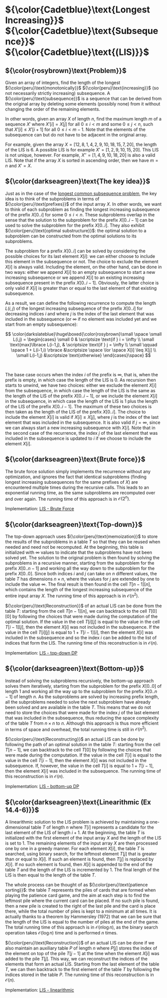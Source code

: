 # ${\color{Cadetblue}\text{Longest Increasing}}$ ${\color{Cadetblue}\text{Subsequence}}$ ${\color{Cadetblue}\text{(LIS)}}$

## ${\color{rosybrown}\text{Problem}}$

Given an array of integers, find the length of the longest ${\color{peru}\text{monotonically}}$ ${\color{peru}\text{increasing}}$ (so not necessarily strictly increasing) subsequence. A ${\color{peru}\text{subsequence}}$ is a sequence that can be derived from the original array by deleting some elements (possibly none) from it without changing the order of the remaining elements.  

In other words, given an array $X$ of length $n$, find the maximum length $m$ of a sequence $X'$ where $X'[i] = X[j]$ for all $0 \leq i < m$ and some $0 \leq j < n$, such that $X'[i] \leq X'[i+1]$ for all $0 \leq i < m-1$. Note that the elements of the subsequence can but do not have to be adjacent in the original array.  

For example, given the array $X = [12, 8, 1, 4, 2, 9, 10, 18, 15, 7, 20]$, the length of the LIS is $6$. A possible LIS is for example $X' = [1, 2, 9, 10, 15, 20]$. This LIS is not unique, however. For example, $X'' = [1, 4, 9, 10, 18, 20]$ is also a valid LIS. Note that if the array $X$ is sorted in ascending order, then we have $m = n$ and $X' = X$.  

## ${\color{darkseagreen}\text{The key idea}}$

Just as in the case of the [longest common subsequence problem](https://github.com/pl3onasm/CLRS/tree/main/algorithms/dynamic-programming/longest-common-sub), the key idea is to think of the subproblems in terms of ${\color{peru}\text{prefixes}}$ of the input array $X$. In other words, we want to think of each subproblem as finding the longest increasing subsequence of the prefix $X[0..i]$ for some $0 \leq i < n$. These subproblems overlap in the sense that the solution to the subproblem for the prefix $X[0..i-1]$ can be used to solve the subproblem for the prefix $X[0..i]$. They also exhibit ${\color{peru}\text{optimal substructure}}$: the optimal solution to a subproblem can be constructed from the optimal solutions to its subproblems.

The subproblem for a prefix $X[0..i]$ can be solved by considering the possible choices for its last element $X[i]$: we can either choose to include this element in the subsequence or not. The choice to exclude the element $X[i]$ is always valid. Including the element, on the other hand, can be done in two ways: either we append $X[i]$ to an empty subsequence to start a new increasing subsequence or we append $X[i]$ to an existing increasing subsequence present in the prefix $X[0..i-1]$. Obviously, the latter choice is only valid if $X[i]$ is greater than or equal to the last element of that existing subsequence.

As a result, we can define the following recurrence to compute the length $L(i,j)$ of the longest increasing subsequence of the prefix $X[0..i]$ for decreasing indices $i$ and where $j$ is the index of the last element that was included in the subsequence (or $\infty$ if no element was included yet and we start from an empty subsequence):

$$
\color{darkslateblue}\huge\boxed{\color{rosybrown}\small \space
\small L(i,j) = \begin{cases} \small 0 & \scriptsize \text{if } i = \infty \\
\small \text{max}\lbrace L(i-1,j), & \scriptsize \text{if } j = \infty \\
\small \qquad \space 1 + L(i-1,i) \rbrace &\scriptsize \space  \lor \space X[i] \leq X[j] \\
\small L(i-1,j) &\scriptsize \text{otherwise}
\end{cases}\space}
$$

<br />

The base case occurs when the index $i$ of the prefix is $\infty$, that is, when the prefix is empty, in which case the length of the LIS is $0$. As recursion then starts to unwind, we have two choices: either we exclude the element $X[i]$ from the subsequence, in which case the length of the LIS is the same as the length of the LIS of the prefix $X[0..i-1]$, or we include the element $X[i]$ in the subsequence, in which case the length of the LIS is $1$ plus the length of the LIS of the prefix $X[0..i-1]$. The maximum of these two choices is then taken as the length of the LIS of the prefix $X[0..i]$. The choice to include the element $X[i]$ is valid if $X[i] \leq X[j]$, where $j$ is the index of the last element that was included in the subsequence. It is also valid if $j = \infty$, since we can always start a new increasing subsequence with $X[i]$. Note that in the second case of the recurrence, the index $j$ of the last element that was included in the subsequence is updated to $i$ if we choose to include the element $X[i]$.  

## ${\color{darkseagreen}\text{Brute force}}$

The brute force solution simply implements the recurrence without any optimization, and ignores the fact that identical subproblems (finding longest increasing subsequences for the same prefixes of $X$) are encountered multiple times during the recursive calls. This leads to an exponential running time, as the same subproblems are recomputed over and over again. The running time of this approach is in $\mathcal{O}(2^n)$.

Implementation: [LIS - Brute Force](https://github.com/pl3onasm/Algorithms/blob/main/algorithms/dynamic-programming/longest-increasing-sub/lis-1.c)

## ${\color{darkseagreen}\text{Top-down}}$

The top-down approach uses ${\color{peru}\text{memoization}}$ to store the results of the subproblems in a table $T$ so that they can be reused when needed and need not be recomputed. At the beginning, this table is initialized with $\infty$ values to indicate that the subproblems have not been solved yet. The solution to the original problem is then found by solving the subproblems in a recursive manner, starting from the subproblem for the prefix $X[0..n-1]$ and working all the way down to the subproblem for the prefix $X[0..0]$. Since both indices $i$ and $j$ can take on $n$ different values, the table $T$ has dimensions $n \times n$, where the values for $j$ are extended by one to include the value $\infty$. The final result is then found in the cell $T[n-1][n]$, which contains the length of the longest increasing subsequence of the entire input array $X$. The running time of this approach is in $\mathcal{O}(n^2)$.

${\color{peru}\text{Reconstruction}}$ of an actual LIS can be done from the table $T$: starting from the cell $T[n-1][n]$, we can backtrack to the cell $T[0][0]$ by following the choices that were made during the computation of the optimal solution. If the value in the cell $T[i][j]$ is equal to the value in the cell $T[i-1][j]$, then the element $X[i]$ was not included in the subsequence. If the value in the cell $T[i][j]$ is equal to $1 + T[i-1][i]$, then the element $X[i]$ was included in the subsequence and so the index $i$ can be added to the list of indices that form the LIS. The running time of this reconstruction is in $\mathcal{O}(n)$.

Implementation: [LIS - top-down DP](https://github.com/pl3onasm/Algorithms/blob/main/algorithms/dynamic-programming/longest-increasing-sub/lis-2.c)

## ${\color{darkseagreen}\text{Bottom-up}}$

Instead of solving the subproblems recursively, the bottom-up approach solves them iteratively, starting from the subproblem for the prefix $X[0..0]$ of length $1$ and working all the way up to the subproblem for the prefix $X[0..n-1]$ of length $n$. As the subproblems are solved by increasing prefix length, all the subproblems needed to solve the next subproblem have already been solved and are available in the table $T$. This means that we do not need to store the choices that were made for the index $j$ of the last element that was included in the subsequence, thus reducing the space complexity of the table $T$ from $n \times n$ to $n$. Although this approach is thus more efficient in terms of space and overhead, the total running time is still in $\mathcal{O}(n^2)$.

${\color{peru}\text{Reconstructing}}$ an actual LIS can be done by following the path of an optimal solution in the table $T$: starting from the cell $T[n-1]$, we can backtrack to the cell $T[0]$ by following the choices that were made during the computation. If the value in the cell $T[i]$ is equal to the value in the cell $T[i-1]$, then the element $X[i]$ was not included in the subsequence. If, however, the value in the cell $T[i]$ is equal to $1 + T[i-1]$, then the element $X[i]$ was included in the subsequence. The running time of this reconstruction is in $\mathcal{O}(n)$.

Implementation: [LIS - bottom-up DP](https://github.com/pl3onasm/Algorithms/blob/main/algorithms/dynamic-programming/longest-increasing-sub/lis-3.c)

## ${\color{darkseagreen}\text{Linearithmic (Ex 14.4-6)}}$

A linearithmic solution to the LIS problem is achieved by maintaining a one-dimensional table $T$ of length $n$ where $T[i]$ represents a candidate for the last element of the LIS of length $i+1$. At the beginning, the table $T$ is initialized with the first element of the input array $X$ and the length of the LIS is set to $1$. The remaining elements of the input array $X$ are then processed one by one in a greedy manner. For each element $X[i]$, the table $T$ is searched, using binary search, for the leftmost element $T[j]$ that is greater than or equal to $X[i]$. If such an element is found, then $T[j]$ is replaced by $X[i]$. If no such element is found, then $X[i]$ is appended to the end of the table $T$ and the length of the LIS is incremented by $1$. The final length of the LIS is then equal to the length of the table $T$.

The whole process can be thought of as ${\color{peru}\text{patience sorting}}$: the table $T$ represents the piles of cards that are formed when playing the patience card game, and the aim at each step is to find the leftmost pile where the current card can be placed. If no such pile is found, then a new pile is created to the right of the last pile and the card is place there, while the total number of piles is kept to a minimum at all times. It is actually thanks to a theorem by Hammersley (1972) that we can be sure that the length of the LIS is equal to the number of piles at the end of the game. The total running time of this approach is in $\mathcal{O}(n \log n)$, as the binary search operation takes $\mathcal{O}(\log n)$ time and is performed $n$ times.

${\color{peru}\text{Reconstruction}}$ of an actual LIS can be done if we also maintain an auxiliary table $P$ of length $n$ where $P[j]$ stores the index of the element on top of the pile $T[j-1]$ at the time when the element $X[i]$ was added to the pile $T[j]$. This way, we can reconstruct the indices of the elements that form an actual LIS. Starting from the last element of the table $T$, we can then backtrack to the first element of the table $T$ by following the indices stored in the table $P$. The running time of this reconstruction is in $\mathcal{O}(n)$.

Implementation: [LIS - linearithmic](https://github.com/pl3onasm/Algorithms/blob/main/algorithms/dynamic-programming/longest-increasing-sub/lis-4.c)
